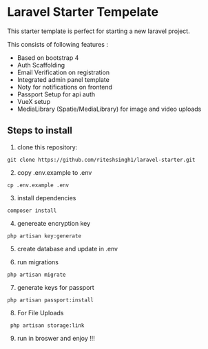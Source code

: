 # Laravel Starter Tempelate

This starter template is perfect for starting a new laravel project.

This consists of following features :

* Based on bootstrap 4
* Auth Scaffolding
* Email Verification on registration
* Integrated admin panel template
* Noty for notifications on frontend
* Passport Setup for api auth
* VueX setup
* MediaLibrary (Spatie/MediaLibrary) for image and video uploads

## Steps to install

1. clone this repository:
```
git clone https://github.com/riteshsingh1/laravel-starter.git
```
2. copy .env.example to .env
```
cp .env.example .env
```
3. install dependencies
```
composer install
```
4. genereate encryption key
```
php artisan key:generate
```
5. create database and update in .env

6. run migrations
```
php artisan migrate
```
7. generate keys for passport
```
php artisan passport:install
```
8. For File Uploads
```
 php artisan storage:link
```
9. run in broswer and enjoy !!!
